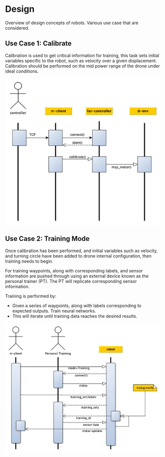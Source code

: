 # Design

Overview of design concepts of robots. Various use case that are considered.

## Use Case 1: Calibrate

Calibration is used to get critical information for training,  this task sets initial variables
specific to the robot, such as velocity over a given displacement.  Calibration should be performed
on the mid power range of the drone under ideal conditions. 

![Use Case 1 - calibration](/asserts/calibrate.jpg)

## Use Case 2: Training Mode

Once calibration has been performed, and initial variables such as velocity, and turning circle
have been added to drone internal configuration, then training needs to begin.

For training waypoints, along with corresponding labels, and sensor information are pushed through 
using an external device known as the personal trainer (PT).  The PT will replicate corresponding 
sensor information.

Training is performed by:

* Given a series of waypoints, along with labels corresponding to expected outputs. Train neural networks.
* This will iterate until training data reaches the desired results.

![Use Case 2 - training](/asserts/training.jpg)